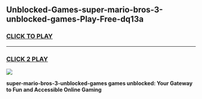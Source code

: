 
## Unblocked-Games-super-mario-bros-3-unblocked-games-Play-Free-dq13a
<h3>
<a href="https://premium76.site?title=super-mario-bros-3-unblocked-games&ref=19M">CLICK TO PLAY</a></h3>
<hr>

<h3>
<a href="https://premium76.site?title=super-mario-bros-3-unblocked-games&ref=19M">CLICK 2 PLAY</a>
  
</h3>

<a href="https://premium76.site?title=super-mario-bros-3-unblocked-games&ref=19M"><img src="https://clearcache.store/games.png"></a>


**super-mario-bros-3-unblocked-games games unblocked: Your Gateway to Fun and Accessible Online Gaming**

